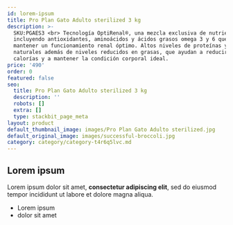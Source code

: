 ```yaml
---
id: lorem-ipsum
title: Pro Plan Gato Adulto sterilized 3 kg
description: >-
  SKU:PGAES3 <br> Tecnología OptiRenal®, una mezcla exclusiva de nutrientes
  incluyendo antioxidantes, aminoácidos y ácidos grasos omega 3 y 6 que ayudan a
  mantener un funcionamiento renal óptimo. Altos niveles de proteínas y fibras
  naturales además de niveles reducidos en grasas, que ayudan a reducir las
  calorías y a mantener la condición corporal ideal.
price: '490'
order: 0
featured: false
seo:
  title: Pro Plan Gato Adulto sterilized 3 kg
  description: ''
  robots: []
  extra: []
  type: stackbit_page_meta
layout: product
default_thumbnail_image: images/Pro Plan Gato Adulto sterilized.jpg
default_original_image: images/successful-broccoli.jpg
category: category/category-t4r6q5lvc.md
---
```

## Lorem ipsum

Lorem ipsum dolor sit amet, **consectetur adipiscing elit**, sed do eiusmod tempor incididunt ut labore et dolore magna aliqua.

- Lorem ipsum
- dolor sit amet
